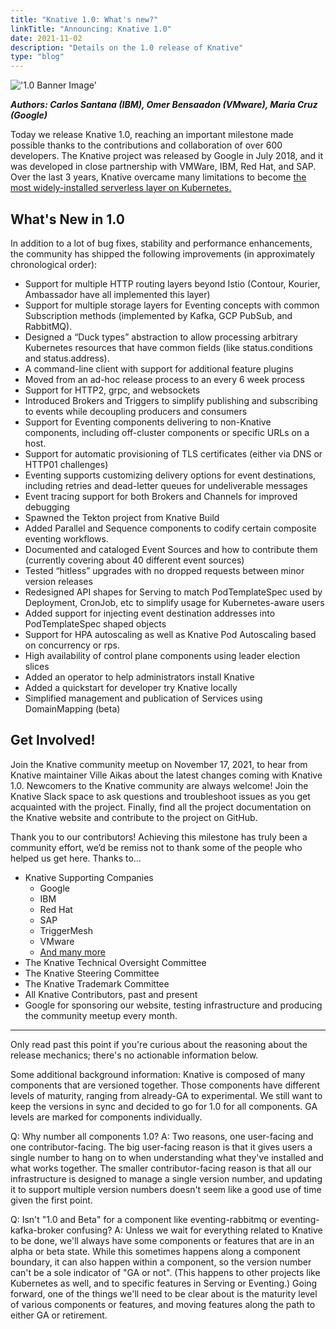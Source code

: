```yaml
---
title: "Knative 1.0: What's new?"
linkTitle: "Announcing: Knative 1.0"
date: 2021-11-02
description: "Details on the 1.0 release of Knative"
type: "blog"
---
```


!['1.0 Banner Image'](blog/images/1.0Banner.jpg)

***Authors: Carlos Santana (IBM), Omer Bensaadon (VMware), Maria Cruz (Google)***

Today we release Knative 1.0, reaching an important milestone made possible thanks to the contributions and collaboration of over 600 developers. The Knative project was released by Google in July 2018, and it was developed in close partnership with VMWare, IBM, Red Hat, and SAP. Over the last 3 years, Knative overcame many limitations to become [the most widely-installed serverless layer on Kubernetes.](https://www.cncf.io/wp-content/uploads/2020/11/CNCF_Survey_Report_2020.pdf)


## What's New in 1.0
In addition to a lot of bug fixes, stability and performance enhancements, the community has shipped the following improvements (in approximately chronological order):
* Support for multiple HTTP routing layers beyond Istio (Contour, Kourier, Ambassador have all implemented this layer)
* Support for multiple storage layers for Eventing concepts with common Subscription methods (implemented by Kafka, GCP PubSub, and RabbitMQ).
* Designed a “Duck types” abstraction to allow processing arbitrary Kubernetes resources that have common fields (like status.conditions and status.address).
* A command-line client with support for additional feature plugins
* Moved from an ad-hoc release process to an every 6 week process
* Support for HTTP2, grpc, and websockets
* Introduced Brokers and Triggers to simplify publishing and subscribing to events while decoupling producers and consumers
* Support for Eventing components delivering to non-Knative components, including off-cluster components or specific URLs on a host.
* Support for automatic provisioning of TLS certificates (either via DNS or HTTP01 challenges)
* Eventing supports customizing delivery options for event destinations, including retries and dead-letter queues for undeliverable messages
* Event tracing support for both Brokers and Channels for improved debugging
* Spawned the Tekton project from Knative Build
* Added Parallel and Sequence components to codify certain composite eventing workflows.
* Documented and cataloged Event Sources and how to contribute them (currently covering about 40 different event sources)
* Tested “hitless” upgrades with no dropped requests between minor version releases
* Redesigned API shapes for Serving to match PodTemplateSpec used by Deployment, CronJob, etc to simplify usage for Kubernetes-aware users
* Added support for injecting event destination addresses into PodTemplateSpec shaped objects
* Support for HPA autoscaling as well as Knative Pod Autoscaling based on concurrency or rps.
* High availability of control plane components using leader election slices
* Added an operator to help administrators install Knative
* Added a quickstart for developer try Knative locally
* Simplified management and publication of Services using DomainMapping (beta)

## Get Involved!
Join the Knative community meetup on November 17, 2021, to hear from Knative maintainer Ville Aikas about the latest changes coming with Knative 1.0. Newcomers to the Knative community are always welcome! Join the Knative Slack space to ask questions and troubleshoot issues as you get acquainted with the project. Finally, find all the project documentation on the Knative website and contribute to the project on GitHub.

Thank you to our contributors!
Achieving this milestone has truly been a community effort, we’d be remiss not to thank some of the people who helped us get here.
Thanks to…
* Knative Supporting Companies
  * Google
  * IBM
  * Red Hat
  * SAP
  * TriggerMesh
  * VMware
  * [And many more](https://knative.teststats.cncf.io/d/5/companies-table?orgId=1&var-period_name=Last%202%20years&var-metric=contributions)
* The Knative Technical Oversight Committee
* The Knative Steering Committee
* The Knative Trademark Committee
* All Knative Contributors, past and present
* Google for sponsoring our website, testing infrastructure and producing the community meetup every month.

---

Only read past this point if you're curious about the reasoning about the release mechanics; there's no actionable information below.

Some additional background information:
Knative is composed of many components that are versioned together.
Those components have different levels of maturity, ranging from already-GA to experimental.
We still want to keep the versions in sync and decided to go for 1.0 for all components.
GA levels are marked for components individually.

Q: Why number all components 1.0?
A: Two reasons, one user-facing and one contributor-facing. The big user-facing reason is that it gives users a single number to hang on to when understanding what they've installed and what works together. The smaller contributor-facing reason is that all our infrastructure is designed to manage a single version number, and updating it to support multiple version numbers doesn't seem like a good use of time given the first point.

Q: Isn't "1.0 and Beta" for a component like eventing-rabbitmq or eventing-kafka-broker confusing?
A: Unless we wait for everything related to Knative to be done, we'll always have some components or features that are in an alpha or beta state. While this sometimes happens along a component boundary, it can also happen within a component, so the version number can't be a sole indicator of "GA or not". (This happens to other projects like Kubernetes as well, and to specific features in Serving or Eventing.)
Going forward, one of the things we'll need to be clear about is the maturity level of various components or features, and moving features along the path to either GA or retirement.
